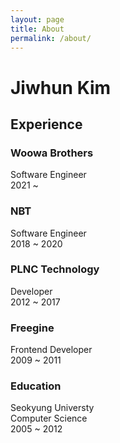 ```yaml
---
layout: page
title: About
permalink: /about/
---
```


# Jiwhun Kim

## Experience
### Woowa Brothers
Software Engineer  
2021 ~ 

### NBT
Software Engineer  
2018 ~ 2020

### PLNC Technology
Developer  
2012 ~ 2017

### Freegine
Frontend Developer  
2009 ~ 2011

### Education
Seokyung Universty  
Computer Science  
2005 ~ 2012

